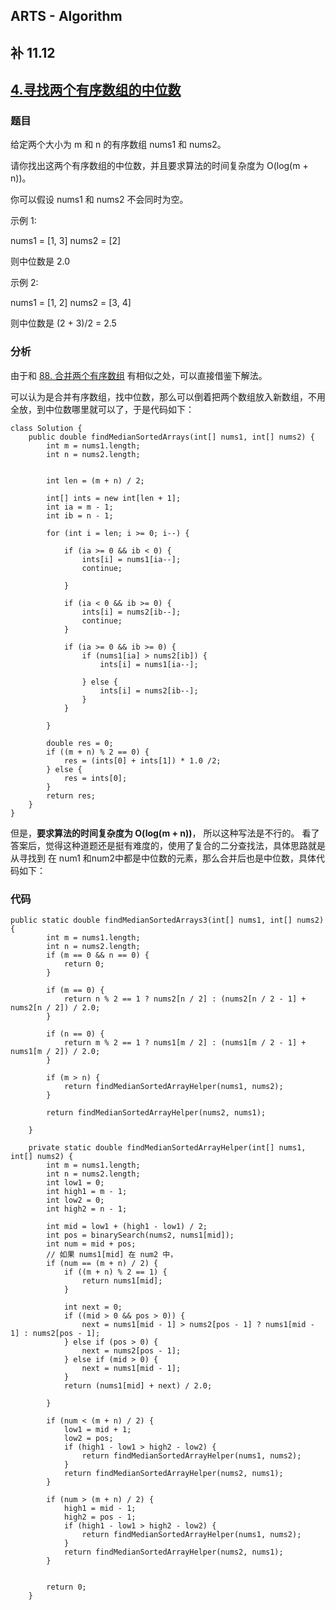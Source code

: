 ## ARTS - Algorithm
## 补 11.12
## [4.寻找两个有序数组的中位数](https://leetcode-cn.com/problems/median-of-two-sorted-arrays/description/)

### 题目
给定两个大小为 m 和 n 的有序数组 nums1 和 nums2。

请你找出这两个有序数组的中位数，并且要求算法的时间复杂度为 O(log(m + n))。

你可以假设 nums1 和 nums2 不会同时为空。

示例 1:

nums1 = [1, 3]
nums2 = [2]

则中位数是 2.0

示例 2:

nums1 = [1, 2]
nums2 = [3, 4]

则中位数是 (2 + 3)/2 = 2.5

### 分析
由于和 [88. 合并两个有序数组](https://leetcode-cn.com/problems/merge-sorted-array/description/) 有相似之处，可以直接借鉴下解法。

可以认为是合并有序数组，找中位数，那么可以倒着把两个数组放入新数组，不用全放，到中位数哪里就可以了，于是代码如下：

```
class Solution {
    public double findMedianSortedArrays(int[] nums1, int[] nums2) {
        int m = nums1.length;
        int n = nums2.length;


        int len = (m + n) / 2;

        int[] ints = new int[len + 1];
        int ia = m - 1;
        int ib = n - 1;

        for (int i = len; i >= 0; i--) {

            if (ia >= 0 && ib < 0) {
                ints[i] = nums1[ia--];
                continue;

            }

            if (ia < 0 && ib >= 0) {
                ints[i] = nums2[ib--];
                continue;
            }

            if (ia >= 0 && ib >= 0) {
                if (nums1[ia] > nums2[ib]) {
                    ints[i] = nums1[ia--];

                } else {
                    ints[i] = nums2[ib--];
                }
            }

        }

        double res = 0;
        if ((m + n) % 2 == 0) {
            res = (ints[0] + ints[1]) * 1.0 /2;
        } else {
            res = ints[0];
        }
        return res;
    }
}
```

但是，**要求算法的时间复杂度为 O(log(m + n))**， 所以这种写法是不行的。 看了答案后，觉得这种道题还是挺有难度的，使用了复合的二分查找法，具体思路就是从寻找到 在 num1 和num2中都是中位数的元素，那么合并后也是中位数，具体代码如下：

### 代码

```
public static double findMedianSortedArrays3(int[] nums1, int[] nums2) {
        int m = nums1.length;
        int n = nums2.length;
        if (m == 0 && n == 0) {
            return 0;
        }

        if (m == 0) {
            return n % 2 == 1 ? nums2[n / 2] : (nums2[n / 2 - 1] + nums2[n / 2]) / 2.0;
        }

        if (n == 0) {
            return m % 2 == 1 ? nums1[m / 2] : (nums1[m / 2 - 1] + nums1[m / 2]) / 2.0;
        }

        if (m > n) {
            return findMedianSortedArrayHelper(nums1, nums2);
        }

        return findMedianSortedArrayHelper(nums2, nums1);

    }

    private static double findMedianSortedArrayHelper(int[] nums1, int[] nums2) {
        int m = nums1.length;
        int n = nums2.length;
        int low1 = 0;
        int high1 = m - 1;
        int low2 = 0;
        int high2 = n - 1;

        int mid = low1 + (high1 - low1) / 2;
        int pos = binarySearch(nums2, nums1[mid]);
        int num = mid + pos;
        // 如果 nums1[mid] 在 num2 中，
        if (num == (m + n) / 2) {
            if ((m + n) % 2 == 1) {
                return nums1[mid];
            }

            int next = 0;
            if ((mid > 0 && pos > 0)) {
                next = nums1[mid - 1] > nums2[pos - 1] ? nums1[mid - 1] : nums2[pos - 1];
            } else if (pos > 0) {
                next = nums2[pos - 1];
            } else if (mid > 0) {
                next = nums1[mid - 1];
            }
            return (nums1[mid] + next) / 2.0;

        }

        if (num < (m + n) / 2) {
            low1 = mid + 1;
            low2 = pos;
            if (high1 - low1 > high2 - low2) {
                return findMedianSortedArrayHelper(nums1, nums2);
            }
            return findMedianSortedArrayHelper(nums2, nums1);
        }

        if (num > (m + n) / 2) {
            high1 = mid - 1;
            high2 = pos - 1;
            if (high1 - low1 > high2 - low2) {
                return findMedianSortedArrayHelper(nums1, nums2);
            }
            return findMedianSortedArrayHelper(nums2, nums1);
        }


        return 0;
    }
```
